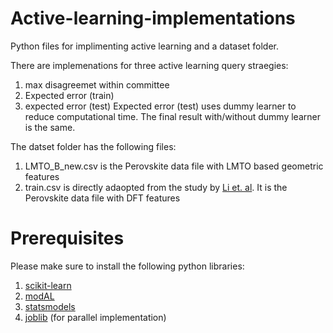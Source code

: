 # Active-learning-implementations
Python files for implimenting active learning and a dataset folder.

There are implemenations for three active learning query straegies:
1. max disagreemet within committee
2. Expected error (train)
3. expected error (test)
Expected error (test) uses dummy learner to reduce computational time. The final result with/without dummy learner is the same.


The datset folder has the following files:
1. LMTO_B_new.csv is the Perovskite data file with LMTO based geometric features
2. train.csv is directly adaopted from the study by [Li et. al](https://github.com/zhengl0217/Perovskite-Electronic-Structure-Feature-Python). It is the Perovskite data file with DFT features
# Prerequisites
Please make sure to install the following python libraries:
1. [scikit-learn](https://pypi.org/project/scikit-learn/)
2. [modAL](https://pypi.org/project/modAL/)
3. [statsmodels](https://pypi.org/project/statsmodels/)
4. [joblib](https://pypi.org/project/joblib/) (for parallel implementation)

